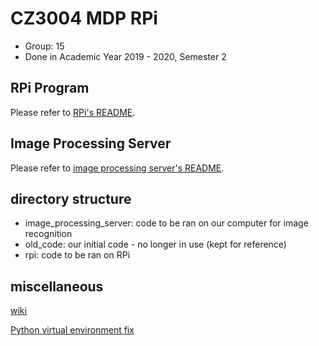 # CZ3004 MDP RPi

- Group: 15
- Done in Academic Year 2019 - 2020, Semester 2

## RPi Program

Please refer to [RPi's README](rpi/README.md).

## Image Processing Server

Please refer to [image processing server's README](image_processing_server/README.md).

## directory structure

- image_processing_server: code to be ran on our computer for image recognition
- old_code: our initial code - no longer in use (kept for reference)
- rpi: code to be ran on RPi

## miscellaneous

[wiki](https://blogs.ntu.edu.sg/scemdp-1920s2-g15/wiki/raspberry-pi/)

[Python virtual environment fix](https://github.com/Microsoft/vscode-python/issues/3840#issuecomment-463789294)
